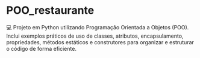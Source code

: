 # POO_restaurante
💻 Projeto em Python utilizando Programação Orientada a Objetos (POO). Inclui exemplos práticos de uso de classes, atributos, encapsulamento, propriedades, métodos estáticos e construtores para organizar e estruturar o código de forma eficiente.
